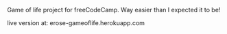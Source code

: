 Game of life project for freeCodeCamp.
Way easier than I expected it to be!

live version at:
erose-gameoflife.herokuapp.com